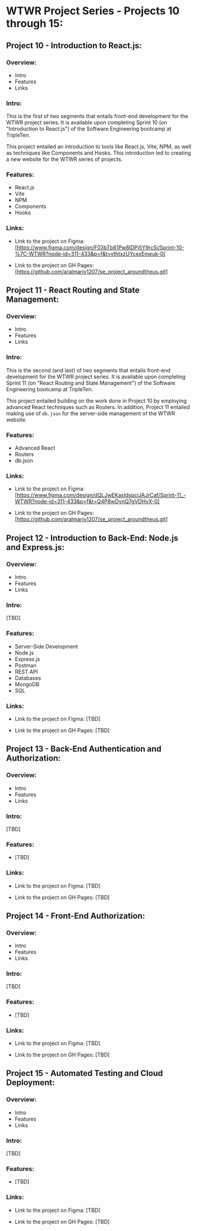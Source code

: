 # WTWR Project Series - Projects 10 through 15:

## Project 10 - Introduction to React.js:

### Overview:

- Intro
- Features
- Links


### Intro:

This is the first of two segments that entails front-end development for the WTWR project series. It is available upon completing Sprint 10 (on "Introduction to React.js") of the Software Engineering bootcamp at TripleTen.

This project entailed an introduction to tools like React.js, Vite, NPM, as well as techniques like Components and Hooks. This introduction led to creating a new website for the WTWR series of projects.

### Features:

- React.js
- Vite 
- NPM
- Components
- Hooks

### Links:

- Link to the project on Figma: [https://www.figma.com/design/F03bTb81Pw8IDPj5Y9rc5i/Sprint-10-%7C-WTWR?node-id=311-433&p=f&t=vthtxzUYcexEmeuk-0]

- Link to the project on GH Pages: [https://github.com/aralmariv1207/se_project_aroundtheus.git]


## Project 11 - React Routing and State Management: 

### Overview:

- Intro
- Features
- Links

### Intro:

This is the second (and last) of two segments that entails front-end development for the WTWR project series. It is available upon completing Sprint 11 (on "React Routing and State Management") of the Software Engineering bootcamp at TripleTen. 

This project entailed building on the work done in Project 10 by employing advanced React techniques such as Routers. In addition, Project 11 entailed making use of `db.json` for the server-side management of the WTWR website.

### Features:

- Advanced React
- Routers
- db.json

### Links:

- Link to the project on Figma: [https://www.figma.com/design/dQLJwEKasIdspciJAJrCaf/Sprint-11_-WTWR?node-id=311-433&p=f&t=Q4P8wDynQ7gVDHvX-0]

- Link to the project on GH Pages: [https://github.com/aralmariv1207/se_project_aroundtheus.git]


## Project 12 - Introduction to Back-End: Node.js and Express.js: 

### Overview:

- Intro
- Features
- Links

### Intro:

[TBD] 

### Features:

- Server-Side Development
- Node.js
- Express.js
- Postman
- REST API
- Databases
- MongoDB
- SQL

### Links:

- Link to the project on Figma: [TBD]

- Link to the project on GH Pages: [TBD]


## Project 13 - Back-End Authentication and Authorization:

### Overview:

- Intro
- Features
- Links


### Intro:

[TBD]

### Features:

- [TBD]

### Links:

- Link to the project on Figma: [TBD]

- Link to the project on GH Pages: [TBD]


## Project 14 - Front-End Authorization:

### Overview:

- Intro
- Features
- Links


### Intro:

[TBD]

### Features:

- [TBD]

### Links:

- Link to the project on Figma: [TBD]

- Link to the project on GH Pages: [TBD]


## Project 15 - Automated Testing and Cloud Deployment:

### Overview:

- Intro
- Features
- Links


### Intro:

[TBD]

### Features:

- [TBD]

### Links:

- Link to the project on Figma: [TBD]

- Link to the project on GH Pages: [TBD]


